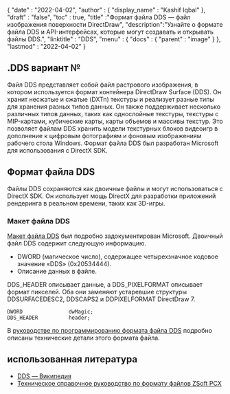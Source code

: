 {
  "date" : "2022-04-02",
  "author" : {
    "display_name" : "Kashif Iqbal"
},
  "draft" : "false",
  "toc" : true,
  "title" :"Формат файла DDS — файл изображения поверхности DirectDraw",
  "description":"Узнайте о формате файла DDS и API-интерфейсах, которые могут создавать и открывать файлы DDS.",
  "linktitle" : "DDS",
  "menu" : {
    "docs" : {
      "parent" : "image"
}
},
  "lastmod" : "2022-04-02"
}

## .DDS вариант №

Файл DDS представляет собой файл растрового изображения, в котором используется формат контейнера DirectDraw Surface (DDS). Он хранит несжатые и сжатые (DXTn) текстуры и реализует разные типы для хранения разных типов данных. Он также поддерживает несколько различных типов данных, таких как однослойные текстуры, текстуры с MIP-картами, кубические карты, карты объемов и массивы текстур. Это позволяет файлам DDS хранить модели текстурных блоков видеоигр в дополнение к цифровым фотографиям и фоновым изображениям рабочего стола Windows. Формат файла DDS был разработан Microsoft для использования с DirectX SDK.

## Формат файла DDS

Файлы DDS сохраняются как двоичные файлы и могут использоваться с DirectX SDK. Он использует мощь DirectX для разработки приложений рендеринга в реальном времени, таких как 3D-игры.

### Макет файла DDS

[Макет файла DDS](https://learn.microsoft.com/en-us/windows/win32/direct3ddds/dx-graphics-dds-pguide#dds-file-layout) был подробно задокументирован Microsoft. Двоичный файл DDS содержит следующую информацию.

* DWORD (магическое число), содержащее четырехзначное кодовое значение «DDS» (0x20534444).
* Описание данных в файле.

DDS_HEADER описывает данные, а DDS_PIXELFORMAT описывает формат пикселей. Оба они заменяют устаревшие структуры DDSURFACEDESC2, DDSCAPS2 и DDPIXELFORMAT DirectDraw 7.

```
DWORD               dwMagic;
DDS_HEADER          header;
```

В [руководстве по программированию формата файла DDS](https://learn.microsoft.com/en-us/windows/win32/direct3ddds/dx-graphics-dds-pguide) подробно описаны технические детали этого формата файла.

## использованная литература

* [DDS — Википедия](https://en.wikipedia.org/wiki/DirectDraw_Surface)
* [Техническое справочное руководство по формату файлов ZSoft PCX](http://qzx.com/pc-gpe/pcx.txt)

